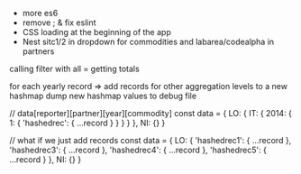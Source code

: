 - more es6
- remove ; & fix eslint
- CSS loading at the beginning of the app
- Nest sitc1/2 in dropdown for commodities and labarea/codealpha in partners

calling filter with all = getting totals







for each yearly record => add records for other aggregation levels to a new hashmap
dump new hashmap values to debug file



// data[reporter][partner][year][commodity]
const data = {
    LO: {
        IT: {
            2014: {
                1: {
                    'hashedrec': {
                        ...record
                    }
                }
            }
        }
    },
    NI: {}
}





// what if we just add records
const data = {
    LO: {
        'hashedrec1': { ...record },
        'hashedrec3': { ...record },
        'hashedrec4': { ...record },
        'hashedrec5': { ...record }
    },
    NI: {}
}


